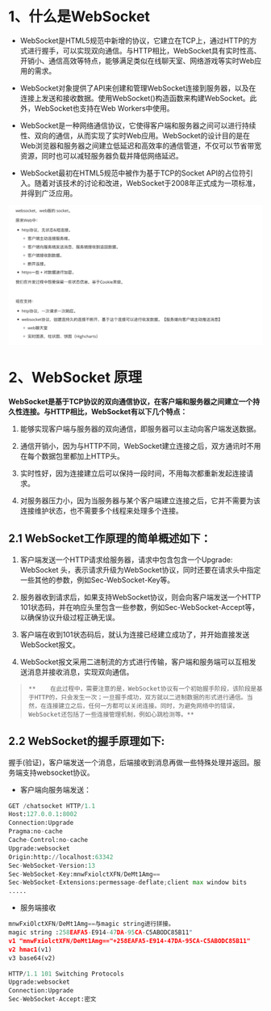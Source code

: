 # 1、什么是WebSocket

- WebSocket是HTML5规范中新增的协议，它建立在TCP上，通过HTTP的方式进行握手，可以实现双向通信。与HTTP相比，WebSocket具有实时性高、开销小、通信高效等特点，能够满足类似在线聊天室、网络游戏等实时Web应用的需求。

- WebSocket对象提供了API来创建和管理WebSocket连接到服务器，以及在连接上发送和接收数据。使用WebSocket()构造函数来构建WebSocket。此外，WebSocket也支持在Web Workers中使用。

- WebSocket是一种网络通信协议，它使得客户端和服务器之间可以进行持续性、双向的通信，从而实现了实时Web应用。WebSocket的设计目的是在Web浏览器和服务器之间建立低延迟和高效率的通信管道，不仅可以节省带宽资源，同时也可以减轻服务器负载并降低网络延迟。

- WebSocket最初在HTML5规范中被作为基于TCP的Socket API的占位符引入。随着对该技术的讨论和改进，WebSocket于2008年正式成为一项标准，并得到广泛应用。

![](images/WEBRESOURCEf95813bca97701bbe69a4e249031bb14截图.png)

# 2、WebSocket 原理

**WebSocket是基于TCP协议的双向通信协议，在客户端和服务器之间建立一个持久性连接。与HTTP相比，WebSocket有以下几个特点：**

1. 能够实现客户端与服务器的双向通信，即服务器可以主动向客户端发送数据。

1. 通信开销小，因为与HTTP不同，WebSocket建立连接之后，双方通讯时不用在每个数据包里都加上HTTP头。

1. 实时性好，因为连接建立后可以保持一段时间，不用每次都重新发起连接请求。

1. 对服务器压力小，因为当服务器与某个客户端建立连接之后，它并不需要为该连接维护状态，也不需要多个线程来处理多个连接。

## **2.1 WebSocket工作原理的简单概述如下：**

1. 客户端发送一个HTTP请求给服务器，请求中包含包含一个Upgrade: WebSocket 头，表示请求升级为WebSocket协议，同时还要在请求头中指定一些其他的参数，例如Sec-WebSocket-Key等。

1. 服务器收到请求后，如果支持WebSocket协议，则会向客户端发送一个HTTP 101状态码，并在响应头里包含一些参数，例如Sec-WebSocket-Accept等，以确保协议升级过程正确无误。

1. 客户端在收到101状态码后，就认为连接已经建立成功了，并开始直接发送WebSocket报文。

1. WebSocket报文采用二进制流的方式进行传输，客户端和服务端可以互相发送消息并接收消息，实现双向通信。

>     **    在此过程中，需要注意的是，WebSocket协议有一个初始握手阶段，该阶段是基于HTTP的，只会发生一次；一旦握手成功，双方就以二进制数据的形式进行通信。当然，在连接建立之后，任何一方都可以关闭连接。同时，为避免网络中的错误，WebSocket还包括了一些连接管理机制，例如心跳检测等。**


## 2.2 WebSocket的握手原理如下:

握手(验证)，客户端发送一个消息，后端接收到消息再做一些特殊处理并返回。服务端支持websocket协议。

- 客户端向服务端发送：

```python
GET /chatsocket HTTP/1.1
Host:127.0.0.1:8002
Connection:Upgrade
Pragma:no-cache
Cache-Control:no-cache
Upgrade:websocket
Origin:http://localhost:63342
Sec-WebSocket-Version:13
Sec-WebSocket-Key:mnwFxiolctXFN/DeMt1Amg==
Sec-WebSocket-Extensions:permessage-deflate;client max window bits
.....
```

- 服务端接收

```python
mnwFxiOlctXFN/DeMt1Amg==与magic string进行拼接。
magic string :258EAFA5-E914-47DA-95CA-C5ABODC85B11"
v1 "mnwFxiolctXFN/DeMt1Amg=="+258EAFA5-E914-47DA-95CA-C5ABODC85B11"
v2 hmac1(v1)
v3 base64(v2) 
```

```python
HTTP/1.1 101 Switching Protocols
Upgrade:websocket
Connection:Upgrade
Sec-WebSocket-Accept:密文
```
